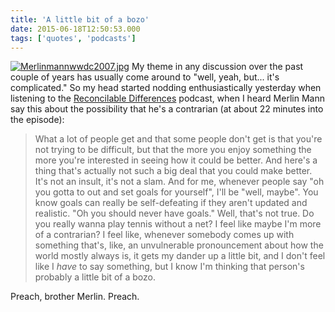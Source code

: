 ```yaml
---
title: 'A little bit of a bozo'
date: 2015-06-18T12:50:53.000
tags: ['quotes', 'podcasts']
---
```


[![Merlinmannwwdc2007.jpg](https://upload.wikimedia.org/wikipedia/commons/d/d7/Merlinmannwwdc2007.jpg)](https://commons.wikimedia.org/wiki/File:Merlinmannwwdc2007.jpg#/media/File:Merlinmannwwdc2007.jpg) My theme in any discussion over the past couple of years has usually come around to "well, yeah, but... it's complicated." So my head started nodding enthusiastically yesterday when listening to the [Reconcilable Differences](http://www.relay.fm/rd/2) podcast, when I heard Merlin Mann say this about the possibility that he's a contrarian (at about 22 minutes into the episode):

> What a lot of people get and that some people don't get is that you're not trying to be difficult, but that the more you enjoy something the more you're interested in seeing how it could be better. And here's a thing that's actually not such a big deal that you could make better. It's not an insult, it's not a slam. And for me, whenever people say "oh you gotta to out and set goals for yourself", I'll be "well, maybe". You know goals can really be self-defeating if they aren't updated and realistic. "Oh you should never have goals." Well, that's not true. Do you really wanna play tennis without a net? I feel like maybe I'm more of a contrarian? I feel like, whenever somebody comes up with something that's, like, an unvulnerable pronouncement about how the world mostly always is, it gets my dander up a little bit, and I don't feel like I _have_ to say something, but I know I'm thinking that person's probably a little bit of a bozo.

Preach, brother Merlin. Preach.
